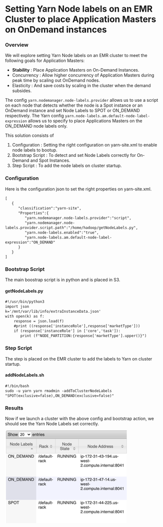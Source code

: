 
# Setting Yarn Node labels on an EMR Cluster to place Application Masters on OnDemand instances 

### Overview

We will explore setting Yarn Node labels on an EMR cluster to meet the following goals for Application Masters:

- <b>Stability</b> : Place Application Masters on On-Demand Instances.
- Concurrency : Allow higher concurrency of Application Masters during peak time by scaling out OnDemand nodes.
- Elasticity : And save costs by scaling in the cluster when the demand subsides.

The config `yarn.nodemanager.node-labels.provider` allows us to use a script on each node that detects whether the node is a Spot instance or an OnDemand instance and set Node Labels to SPOT or ON_DEMAND respectively. The Yarn config `yarn.node-labels.am.default-node-label-expression` allows us to specify to place Applications Masters on the ON_DEMAND node labels only.

This solution consists of

1. Configuration : Setting the right configuration on yarn-site.xml to enable node labels to bootup.
2. Bootstrap Script : To detect and set Node Labels correctly for On-Demand and Spot Instances.
3. Step Script : To add the node labels on cluster startup.

### Configuration

Here is the configuration json to set the right properties on yarn-site.xml. 

```
[
   {
      "classification":"yarn-site",
      "Properties":{
         "yarn.nodemanager.node-labels.provider":"script",
         "yarn.nodemanager.node-labels.provider.script.path":"/home/hadoop/getNodeLabels.py",
         "yarn.node-labels.enabled":"true",
         "yarn.node-labels.am.default-node-label-expression":"ON_DEMAND"
      }
   }
]
```

### Bootstrap Script

The main boostrap script is in python and is placed in S3.

#### getNodeLabels.py

```
#!/usr/bin/python3
import json
k='/mnt/var/lib/info/extraInstanceData.json'
with open(k) as f:
    response = json.load(f)
    #print ((response['instanceRole'],response['marketType']))
    if (response['instanceRole'] in ['core','task']):
       print (f"NODE_PARTITION:{response['marketType'].upper()}")
```

### Step Script

The step is placed on the EMR cluster to add the labels to Yarn on cluster startup.

#### addNodeLabels.sh

```
#!/bin/bash
sudo -u yarn yarn rmadmin -addToClusterNodeLabels "SPOT(exclusive=false),ON_DEMAND(exclusive=false)"
```

### Results

Now if we launch a cluster with the above config and bootstrap action, we should see the Yarn Node Labels set correctly.

<img src="https://raw.githubusercontent.com/nmukerje/misc/master/EMR_Yarn_Node_Labels/images/yarn_node_labels.png" alt="yarn_node_labels" width="400"/>







